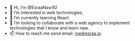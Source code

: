 - 👋 Hi, I’m @EsraaNasr92
- 👀 I’m interested in web technologies.
- 🌱 I’m currently learning React
- 💞️ I’m looking to collaborate with a web agency to implement technologies that I know and learn new.
- 📫 How to reach me send email: me@esraa.io

<!---
EsraaNasr92/EsraaNasr92 is a ✨ special ✨ repository because its `README.md` (this file) appears on your GitHub profile.
You can click the Preview link to take a look at your changes.
--->
